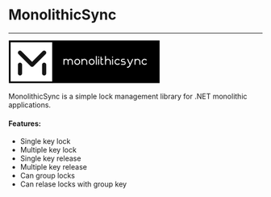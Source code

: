 #   **MonolithicSync**
------------------------------
![alt tag](https://raw.githubusercontent.com/turhany/MonolithicSync/main/img/monolithicsync.png)  

MonolithicSync is a simple lock management library for .NET monolithic applications.

#### Features:
- Single key lock
- Multiple key lock
- Single key release
- Multiple key release
- Can group locks
- Can relase locks with group key
